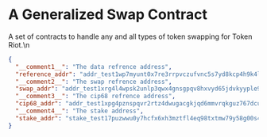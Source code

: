 # A Generalized Swap Contract
A set of contracts to handle any and all types of token swapping for Token Riot.\n
```json
{
  "__comment1__": "The data refrence address",
  "reference_addr": "addr_test1wp7myunt0x7re3rrpvczufvnc5s7yd8kcp4h9k4ltnzaf4gpd7jmu",
  "__comment2__": "The swap refrence address",
  "swap_addr": "addr_test1xrg4l4wpsk2unlp3qwx4gnsgpqv8hxvyd65jdvkyyple9stcyuac7fa0sjd5d0rkyknltjq2wkvhkau2fgws7lptqu9s5gjkzl",
  "__comment3__": "The cip68 refrence address",
  "cip68_addr": "addr_test1xpg4pznspqvr2rtz4dwugacgkjqd6mmvrqkguz767dcusgncyuac7fa0sjd5d0rkyknltjq2wkvhkau2fgws7lptqu9s9dkcp8",
  "__comment4__": "The stake address",
  "stake_addr": "stake_test17puzwwu0y7hcfx6xh3mztfl4eq98txtmw79y58g00s4swzc9mghgk"
}
```
